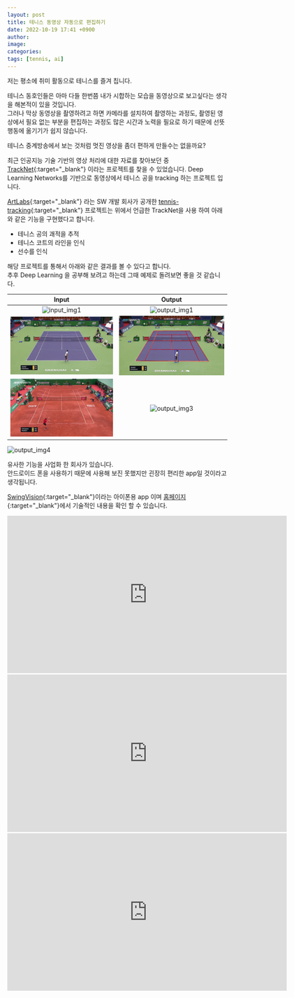 ```yaml
---
layout: post
title: 테니스 동영상 자동으로 편집하기
date: 2022-10-19 17:41 +0900
author:
image:
categories:
tags: [tennis, ai] 
---
```


저는 평소에 취미 활동으로 테니스를 즐겨 칩니다.

테니스 동호인들은 아마 다들 한번쯤 내가 시합하는 모습을 동영상으로 보고싶다는 생각을 해본적이 있을 것입니다.  
그러나 막상 동영상을 촬영하려고 하면 카메라를 설치하여 촬영하는 과정도, 촬영된 영상에서 필요 없는 부분을 편집하는 과정도 많은 시간과 노력을 필요로 하기 때문에 선뜻 행동에 옮기기가 쉽지 않습니다.

테니스 중계방송에서 보는 것처럼 멋진 영상을 좀더 편하게 만들수는 없을까요?

최근 인공지능 기술 기반의 영상 처리에 대한 자료를 찾아보던 중 [TrackNet](https://nol.cs.nctu.edu.tw:234/open-source/TrackNet){:target="_blank"} 이라는 프로젝트를 찾을 수 있었습니다. Deep Learning Networks를 기반으로 동영상에서 테니스 공을 tracking 하는 프로젝트 입니다. 

[ArtLabs](https://artlabs.tech/){:target="_blank"} 라는 SW 개발 회사가 공개한 [tennis-tracking](https://github.com/ArtLabss/tennis-tracking){:target="_blank"} 프로젝트는 위에서 언급한 TrackNet을 사용 하여 아래와 같은 기능을 구현했다고 합니다.

- 테니스 공의 괘적을 추적
- 테니스 코트의 라인을 인식
- 선수를 인식

해당 프로젝트를 통해서 아래와 같은 결과를 볼 수 있다고 합니다.  
추후 Deep Learning 을 공부해 보려고 하는데 그때 예제로 돌려보면 좋을 것 같습니다.   

Input            |  Output
:-------------------------:|:-------------------------:
![input_img1](assets/img/tennis/TennisTrackingInput1.gif)  |  ![output_img1](assets/img/tennis/TennisTrackingOutput1.gif)
![input_img2](assets/img/tennis/TennisTrackingInput2.gif)  |  ![output_img2](assets/img/tennis/TennisTrackingOutput2.gif)
![input_img3](assets/img/tennis/TennisTrackingInput3.gif)  |  ![output_img3](assets/img/tennis/TennisTrackingOutput3.gif)

![output_img4](assets/img/tennis/TennisTrackingOutput4.gif)


유사한 기능을 사업화 한 회사가 있습니다.  
안드로이드 폰을 사용하기 때문에 사용해 보진 못했지만 괸장히 편리한 app일 것이라고 생각됩니다.

[SwingVision](https://apps.apple.com/us/app/swingvision-a-i-tennis-app/id989461317){:target="_blank"}이라는 아이폰용 app 이며 [홈페이지](https://swing.tennis){:target="_blank"}에서 기술적인 내용을 확인 할 수 있습니다.

<iframe width="640" height="360" src="https://www.youtube.com/embed/7bXnXG6JPQw?list=TLGGV1eXksjKkf4xOTEwMjAyMg" title="SwingVision | A.I. Tennis App" frameborder="0" allow="accelerometer; autoplay; clipboard-write; encrypted-media; gyroscope; picture-in-picture" allowfullscreen></iframe>
  

<iframe width="640" height="360" src="https://www.youtube.com/embed/mO_yt_pVSPU?list=TLGGidlBenuf_OIxOTEwMjAyMg" title="SwingVision Tennis App: Line Calling on your iPhone" frameborder="0" allow="accelerometer; autoplay; clipboard-write; encrypted-media; gyroscope; picture-in-picture" allowfullscreen></iframe>
  

<iframe width="640" height="360" src="https://www.youtube.com/embed/jrcXNPG3ybc?list=TLGGMXIOZ97QsaMxOTEwMjAyMg" title="Record in 3 Easy Steps" frameborder="0" allow="accelerometer; autoplay; clipboard-write; encrypted-media; gyroscope; picture-in-picture" allowfullscreen></iframe>

